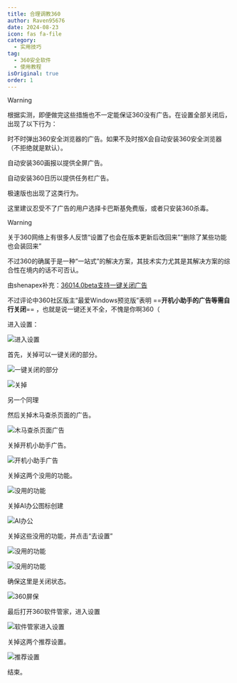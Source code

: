 ```yaml
---
title: 合理调教360
author: Raven95676
date: 2024-08-23
icon: fas fa-file
category:
  - 实用技巧
tag:
  - 360安全软件
  - 使用教程
isOriginal: true
order: 1
---
```

> [!warning]
> 根据实测，即便做完这些措施也不一定能保证360没有广告。在设置全部关闭后，出现了以下行为：
>
> 时不时弹出360安全浏览器的广告。如果不及时按X会自动安装360安全浏览器（不拒绝就是默认）。
>
> 自动安装360画报以提供全屏广告。
>
> 自动安装360日历以提供任务栏广告。
>
> 极速版也出现了这类行为。
>
> 这里建议忍受不了广告的用户选择卡巴斯基免费版，或者只安装360杀毒。

> [!warning]
> 关于360网络上有很多人反馈“设置了也会在版本更新后改回来”“删除了某些功能也会装回来”
>
> 不过360的确属于是一种“一站式”的解决方案，其技术实力尤其是其解决方案的综合性在境内的话不可否认。
>
> 由shenapex补充：[36014.0beta支持一键关闭广告](https://bbs.360.cn/thread-16136256-1-1.html)
>
> 不过评论中360社区版主“最爱Windows预览版”表明 ==**开机小助手的广告等需自行关闭**== ，也就是说一键还关不全，不愧是你啊360（

进入设置：

![进入设置](https://ooo.0x0.ooo/2024/08/24/OtEMJp.png)

首先，关掉可以一键关闭的部分。

![一键关闭的部分](https://ooo.0x0.ooo/2024/08/24/OtLIHt.png)

![关掉](https://ooo.0x0.ooo/2024/08/24/OtEqZv.png)

另一个同理

然后关掉木马查杀页面的广告。

![木马查杀页面广告](https://ooo.0x0.ooo/2024/08/24/OtEy9a.png)

关掉开机小助手广告。

![开机小助手广告](https://ooo.0x0.ooo/2024/08/24/OtLu1X.png)

关掉这两个没用的功能。

![没用的功能](https://ooo.0x0.ooo/2024/08/24/OtL3Xx.png)

关掉AI办公图标创建

![AI办公](https://ooo.0x0.ooo/2024/08/24/OtLwxj.png)

关掉这些没用的功能，并点击“去设置”

![没用的功能](https://ooo.0x0.ooo/2024/08/24/OtLXMi.png)

![没用的功能](https://ooo.0x0.ooo/2024/08/24/OtEmTS.png)

确保这里是关闭状态。

![360屏保](https://ooo.0x0.ooo/2024/08/24/OtEOlU.png)

最后打开360软件管家，进入设置

![软件管家进入设置](https://ooo.0x0.ooo/2024/08/24/OtEoBY.png)

关掉这两个推荐设置。

![推荐设置](https://ooo.0x0.ooo/2024/08/24/OtEvPK.png)

结束。